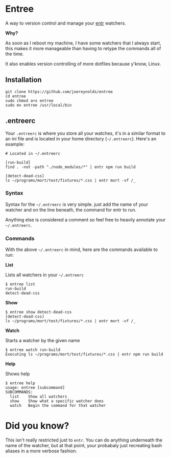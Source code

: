 # Entree

A way to version control and manage your [entr](http://entrproject.org/) watchers.

**Why?**

As soon as I reboot my machine, I have some watchers that I always start, this makes it more manageable
than having to retype the commands all of the time.

It also enables version controlling of more dotfiles because y'know, Linux.

## Installation

```
git clone https://github.com/joereynolds/entree
cd entree
sudo chmod a+x entree
sudo mv entree /usr/local/bin
```

## .entreerc

Your `.entreerc` is where you store all your watches, it's in a similar format to an ini file and is located in your home directory (`~/.entreerc`). Here's an example:

```
# Located in ~/.entreerc

[run-build]
find . -not -path "./node_modules/*" | entr npm run build

[detect-dead-css]
ls ~/programs/mort/test/fixtures/*.css | entr mort -vf /_
```

### Syntax

Syntax for the `~/.entreerc` is very simple. just add the name of your watcher and on the line beneath, the command for entr to run.

Anything else is considered a comment so feel free to heavily annotate your `~/.entreerc`.


### Commands 

With the above `~/.entreerc` in mind, here are the commands available to run:

**List**

Lists all watchers in your `~/.entreerc`

```
$ entree list
run-build
detect-dead-css
```

**Show**

```
$ entree show detect-dead-css
[detect-dead-css]
ls ~/programs/mort/test/fixtures/*.css | entr mort -vf /_
```

**Watch**

Starts a watcher by the given name

```
$ entree watch run-build
Executing ls ~/programs/mort/test/fixtures/*.css | entr npm run build
```

**Help**

Shows help  

```
$ entree help
usage: entree [subcommand]
SUBCOMMANDS:
  list    Show all watchers
  show    Show what a specific watcher does
  watch   Begin the command for that watcher
```

# Did you know?

This isn't really restricted just to `entr`. You can do anything underneath the name of the watcher, but at that point, your probabaly just recreating bash aliases in a more verbose fashion.
